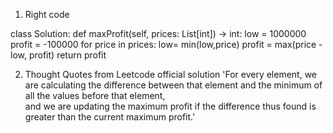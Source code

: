 1. Right code

class Solution:
    def maxProfit(self, prices: List[int]) -> int:
        low = 1000000
        profit = -100000
        for price in prices:
            low= min(low,price)
            profit = max(price - low, profit)
        return profit
            




2. Thought
Quotes from Leetcode official solution
'For every element, we are calculating the difference between that element and the minimum of all the values before that element, \
 and we are updating the maximum profit if the difference thus found is greater than the current maximum profit.'

